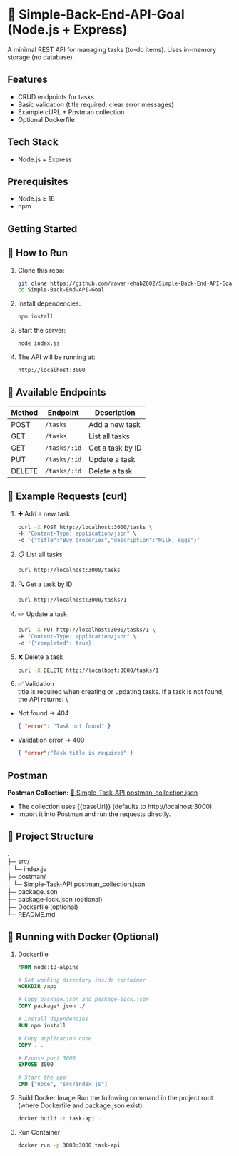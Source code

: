 # 📝 Simple-Back-End-API-Goal (Node.js + Express)

A minimal REST API for managing tasks (to-do items). Uses in-memory storage (no database).

## Features
- CRUD endpoints for tasks
- Basic validation (title required; clear error messages)
- Example cURL + Postman collection
- Optional Dockerfile

## Tech Stack
- Node.js + Express

## Prerequisites
- Node.js ≥ 16
- npm

## Getting Started

## 🚀 How to Run

1. Clone this repo:
   ```bash
   git clone https://github.com/rawan-ehab2002/Simple-Back-End-API-Goal.git
   cd Simple-Back-End-API-Goal
   
2. Install dependencies:
   ```bash
   npm install

3. Start the server:
    ```bash
   node index.js
   
4. The API will be running at:
   ```bash
   http://localhost:3000

## 📌 Available Endpoints

| Method | Endpoint     | Description      |
| ------ | ------------ | ---------------- |
| POST   | `/tasks`     | Add a new task   |
| GET    | `/tasks`     | List all tasks   |
| GET    | `/tasks/:id` | Get a task by ID |
| PUT    | `/tasks/:id` | Update a task    |
| DELETE | `/tasks/:id` | Delete a task    |

## 🧪 Example Requests (curl)

1. ➕ Add a new task
   ```bash
   curl -X POST http://localhost:3000/tasks \
   -H "Content-Type: application/json" \
   -d '{"title":"Buy groceries","description":"Milk, eggs"}'

2. 📋 List all tasks 
   ```bash
   curl http://localhost:3000/tasks

3. 🔍 Get a task by ID
   ```bash
   curl http://localhost:3000/tasks/1

4. ✏️ Update a task
   ```bash
   curl -X PUT http://localhost:3000/tasks/1 \
   -H "Content-Type: application/json" \
   -d '{"completed": true}'

5. ❌ Delete a task
   ```bash
   curl -X DELETE http://localhost:3000/tasks/1

6. ✅ Validation \
   title is required when creating or updating tasks.
   If a task is not found, the API returns: \
- Not found → 404 
   ```json
   { "error": "Task not found" }
- Validation error → 400 
   ```json 
   { "error":"Task title is required" }
  
## Postman
**Postman Collection:** [📂 Simple-Task-API.postman_collection.json](./postman/Simple-Task-API.postman_collection.json)
- The collection uses {{baseUrl}} (defaults to http://localhost:3000).
- Import it into Postman and run the requests directly.

## 📂 Project Structure
. \
├─ src/ \
│  └─ index.js \
├─ postman/ \
│  └─ Simple-Task-API.postman_collection.json \
├─ package.json \
├─ package-lock.json   (optional) \
├─ Dockerfile          (optional) \
└─ README.md 

## 🚀 Running with Docker (Optional)
1. Dockerfile
   ```dockerfile
   FROM node:18-alpine
   
   # Set working directory inside container
   WORKDIR /app
   
   # Copy package.json and package-lock.json
   COPY package*.json ./
   
   # Install dependencies
   RUN npm install
   
   # Copy application code
   COPY . .
   
   # Expose port 3000
   EXPOSE 3000
   
   # Start the app
   CMD ["node", "src/index.js"]

2. Build Docker Image
Run the following command in the project root (where Dockerfile and package.json exist):
   ```bash
   docker build -t task-api .

3. Run Container
   ```bash
   docker run -p 3000:3000 task-api



   

   




